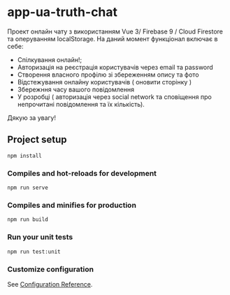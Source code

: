 # app-ua-truth-chat
Проект онлайн чату з використанням Vue 3/ Firebase 9 / Cloud Firestore та оперуванням localStorage.
На даний момент функціонал включає в себе:
- Спілкування онлайн!;
- Авторизація на реєстрація користувачів через email та password
- Створення власного профілю зі збереженням опису та фото
- Відстежування онлайну користувачів ( оновити сторінку )
- Збережння часу вашого повідомлення
- У розробці ( авторизація через social network та сповіщення про непрочитані повідомлення та їх кількість).

Дякую за увагу!

## Project setup
```
npm install
```

### Compiles and hot-reloads for development
```
npm run serve
```

### Compiles and minifies for production
```
npm run build
```

### Run your unit tests
```
npm run test:unit
```

### Customize configuration
See [Configuration Reference](https://cli.vuejs.org/config/).
